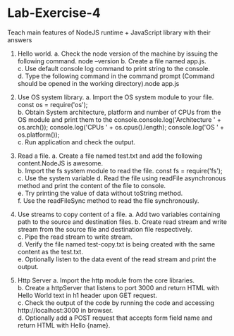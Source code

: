 # Lab-Exercise-4
Teach main features of NodeJS runtime + JavaScript library with their answers

1. Hello world. 
a. Check the node version of the machine by issuing the following command. node –version 
b. Create a file named app.js.  
c. Use default console log command to print string to the console.  
d. Type the following command in the command prompt (Command should be opened in the working directory).node app.js 

2. Use OS system library. 
a. Import the OS system module to your file. const os = require('os');  
b. Obtain System architecture, platform and number of CPUs from the OS module and print them to the console.console.log('Architecture ' + os.arch()); console.log('CPUs ' + os.cpus().length); console.log('OS ' + os.platform());  
c. Run application and check the output. 

3. Read a file. 
a. Create a file named test.txt and add the following content.NodeJS is awesome.  
b. Import the fs system module to read the file. const fs = require('fs'); 
c. Use the system variable
d. Read the file using readFile asynchronous method and print the content of the file to console.     
e. Try printing the value of data without toString method.  
f. Use the readFileSync method to read the file synchronously.    

4. Use streams to copy content of a file. 
a. Add two variables containing path to the source and destination files. 
b. Create read stream and write stream from the source file and destination file respectively.     
c. Pipe the read stream to write stream.     
d. Verify the file named test-copy.txt is being created with the same content as the test.txt.  
e. Optionally listen to the data event of the read stream and print the output.    

5. Http Server 
a. Import the http module from the core libraries.    
b. Create a httpServer that listens to port 3000 and return HTML with Hello World text in h1 header upon GET request.     
c. Check the output of the code by running the code and accessing http://localhost:3000 in browser.  
d. Optionally add a POST request that accepts form field name and return HTML with Hello {name}. 
